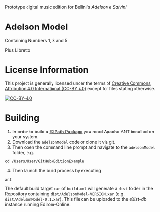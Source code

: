 Prototype digital music edition for Bellini's _Adelson e Salvini_

# Adelson Model
Containing 
Numbers 1, 3 and 5

Plus Libretto


# License Information
This project is generally licensed under the terms of [Creative Commons Attribution 4.0 International (CC-BY 4.0)](https://creativecommons.org/licenses/by/4.0/) except for files stating otherwise.

[![CC-BY-4.0](https://i.creativecommons.org/l/by/4.0/88x31.png "Creative Commons Attribution 4.0 International License")](http://creativecommons.org/licenses/by/4.0/)

# Building
1. In order to build a [EXPath Package](http://exist-db.org/exist/apps/doc/repo.xml) you need Apache ANT installed on your system.
2. Download the `adelsonModel` code or clone it via git.
3. Then open the command line prompt and navigate to the `adelsonModel` folder, e.g.
```terminal
cd /Users/User/GitHub/EditionExample
```
4. Then launch the build process by executing
```terminal
ant
```
The default build target `xar` of `build.xml` will generate a `dist` folder  in the Repository containing `dist/AdelsonModel-VERSION.xar` (e.g. `dist/AdelsonModel-0.1.xar`). This file can be uploaded to the _eXist-db_ instance running Edirom-Online.

